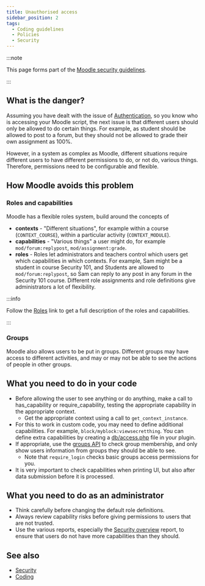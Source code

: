 ```yaml
---
title: Unauthorised access
sidebar_position: 2
tags:
  - Coding guidelines
  - Policies
  - Security
---
```


:::note

This page forms part of the [Moodle security guidelines](../security).

:::

## What is the danger?

Assuming you have dealt with the issue of [Authentication](./unauthenticated-access), so you know who is accessing your Moodle script, the next issue is that different users should only be allowed to do certain things. For example, as student should be allowed to post to a forum, but they should not be allowed to grade their own assignment as 100%.

However, in a system as complex as Moodle, different situations require different users to have different permissions to do, or not do, various things. Therefore, permissions need to be configurable and flexible.

## How Moodle avoids this problem

### Roles and capabilities

Moodle has a flexible roles system, build around the concepts of

- **contexts** - "Different situations", for example within a course (`CONTEXT_COURSE`), within a particular activity (`CONTEXT_MODULE`).
- **capabilities** - "Various things" a user might do, for example `mod/forum:replypost`, `mod/assignment:grade`.
- **roles** - Roles let administrators and teachers control which users get which capabilities in which contexts. For example, Sam might be a student in course Security 101, and Students are allowed to `mod/forum:replypost`, so Sam can reply to any post in any forum in the Security 101 course. Different role assignments and role definitions give administrators a lot of flexibility.

:::info

Follow the [Roles](/docs/apis/subsystems/roles) link to get a full description of the roles and capabilities.

:::

### Groups

Moodle also allows users to be put in groups. Different groups may have access to different activities, and may or may not be able to see the actions of people in other groups.

## What you need to do in your code

- Before allowing the user to see anything or do anything, make a call to has_capability or require_capability, testing the appropriate capability in the appropriate context.
  - Get the appropriate context using a call to `get_context_instance`.
- For this to work in custom code, you may need to define additional capabilities. For example, `block/myblock:viewsecretthing`. You can define extra capabilities by creating a [db/access.php](/docs/apis/commonfiles#dbaccessphp) file in your plugin.
- If appropriate, use the [groups API](/docs/apis/subsystems/group/) to check group membership, and only show users information from groups they should be able to see.
  - Note that `require_login` checks basic groups access permissions for you.
- It is very important to check capabilities when printing UI, but also after data submission before it is processed.

## What you need to do as an administrator

- Think carefully before changing the default role definitions.
- Always review capability risks before giving permissions to users that are not trusted.
- Use the various reports, especially the [Security overview](https://docs.moodle.org/en/Security_overview) report, to ensure that users do not have more capabilities than they should.

## See also

- [Security](../security)
- [Coding](../../policies.md)
